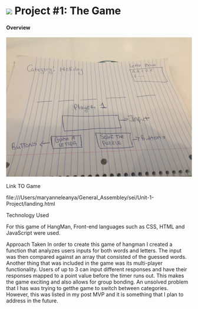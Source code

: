 # ![](https://ga-dash.s3.amazonaws.com/production/assets/logo-9f88ae6c9c3871690e33280fcf557f33.png) Project #1: The Game

#### Overview

![Wireframe](wireFrame/IMG_1796.JPG)


Link TO Game

file:///Users/maryanneleanya/General_Assembley/sei/Unit-1-Project/landing.html

Technology Used

For this game of HangMan, Front-end languages such as CSS, HTML and JavaScript were used.

Approach Taken
In order to create this game of hangman I created a function that analyzes users inputs for both words and letters. The input was then compared against an array that consisted of the guessed words. Another thing that was included in the game was its multi-player functionality. Users of up to 3 can input different responses and have their responses mapped to a point value before the timer runs out. This makes the game exciting  and also allows for group bonding. An unsolved problem that I has was trying to getthe game to switch between categories. However, this was listed in my post MVP and it is something that I plan to address in the future.
